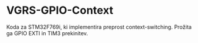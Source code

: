 # VGRS-GPIO-Context

Koda za STM32F769i, ki implementira preprost context-switching. Prožita ga GPIO EXTI in TIM3 prekinitev.

